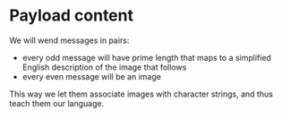 # Payload content

We will wend messages in pairs:

- every odd message will have prime length that maps to a simplified English description of the image that follows
- every even message will be an image

This way we let them associate images with character strings, and thus teach them our language.

